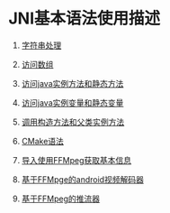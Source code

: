 JNI基本语法使用描述
==

1. [字符串处理](https://github.com/lucky9322/jni-ndk/blob/master/%E5%AD%97%E7%AC%A6%E4%B8%B2%E5%A4%84%E7%90%86.md)

2. [访问数组](https://github.com/lucky9322/jni-ndk/blob/master/%E8%AE%BF%E9%97%AE%E6%95%B0%E7%BB%84.md)

3. [访问java实例方法和静态方法](https://github.com/lucky9322/jni-ndk/blob/master/%E8%AE%BF%E9%97%AEjava%E5%AE%9E%E4%BE%8B%E6%96%B9%E6%B3%95%E5%92%8C%E9%9D%99%E6%80%81%E6%96%B9%E6%B3%95.md)

4. [访问java实例变量和静态变量](https://github.com/lucky9322/jni-ndk/blob/master/%E8%AE%BF%E9%97%AEjava%E5%AE%9E%E4%BE%8B%E5%8F%98%E9%87%8F%E5%92%8C%E9%9D%99%E6%80%81%E5%8F%98%E9%87%8F.md)

5. [调用构造方法和父类实例方法](https://github.com/lucky9322/jni-ndk/blob/master/%E8%B0%83%E7%94%A8%E6%9E%84%E9%80%A0%E6%96%B9%E6%B3%95%E5%92%8C%E7%88%B6%E7%B1%BB%E5%AE%9E%E4%BE%8B%E6%96%B9%E6%B3%95.md)

6. [CMake语法](https://github.com/lucky9322/jni-ndk/blob/master/CMake%E8%AF%AD%E6%B3%95.md)

6. [导入使用FFMpeg获取基本信息](https://github.com/lucky9322/jni-ndk/tree/master/FFmpegLib)
7. [基于FFMpge的android视频解码器](https://github.com/lucky9322/jni-ndk/tree/master/FFmpegDecoderToYUV)
8. [基于FFMpeg的推流器](https://github.com/lucky9322/jni-ndk/tree/master/FFmpegPushStream)